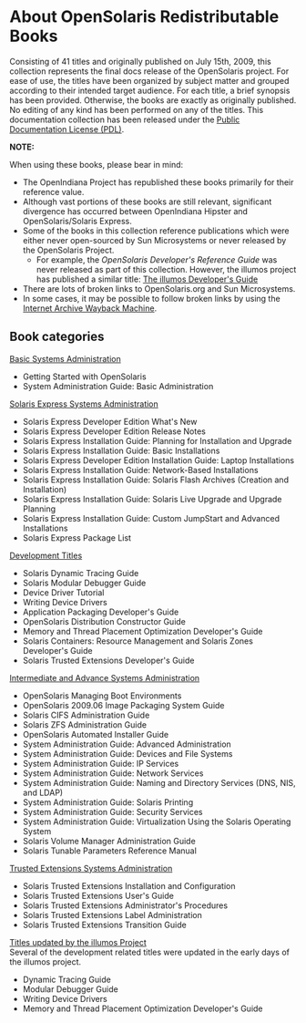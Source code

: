 <!--

The contents of this Documentation are subject to the Public Documentation License Version 1.01
(the "License"); you may only use this Documentation if you comply with the terms of this License.
A copy of the License is available at http://illumos.org/license/PDL.

The Original Documentation is _________________.

The Initial Writer of the Original Documentation is ___________ Copyright (C)_________[Insert year(s)].
All Rights Reserved. (Initial Writer contact(s):________________[Insert hyperlink/alias]).

Contributor(s): ______________________________________.

Portions created by ______ are Copyright (C)_________[Insert year(s)].
All Rights Reserved. (Contributor contact(s):________________[Insert hyperlink/alias]).

-->

<!--

TODO
Add a row to each table describing the relevancy of the book in relation to OpenIndiana Hipster.
* See the SmartOS wiki for an example of this where they compare various OSOL commercial books to illumos.

-->

# About OpenSolaris Redistributable Books

Consisting of 41 titles and originally published on July 15th, 2009, this collection represents the final docs release of the OpenSolaris project.
For ease of use, the titles have been organized by subject matter and grouped according to their intended target audience.
For each title, a brief synopsis has been provided.
Otherwise, the books are exactly as originally published.
No editing of any kind has been performed on any of the titles.
This documentation collection has been released under the [Public Documentation License (PDL)](../misc/pdl.md).

<i class="fa fa-info-circle fa-lg" aria-hidden="true"></i> **NOTE:**
<div class="well">

When using these books, please bear in mind:

* The OpenIndiana Project has republished these books primarily for their reference value.
* Although vast portions of these books are still relevant, significant divergence has occurred between OpenIndiana Hipster and OpenSolaris/Solaris Express.
* Some of the books in this collection reference publications which were either never open-sourced by Sun Microsystems or never released by the OpenSolaris Project.
    * For example, the _OpenSolaris Developer's Reference Guide_ was never released as part of this collection.
  However, the illumos project has published a similar title: [The illumos Developer's Guide](https://illumos.org/books/dev/)
* There are lots of broken links to OpenSolaris.org and Sun Microsystems.
* In some cases, it may be possible to follow broken links by using the [Internet Archive Wayback Machine](https://archive.org/web/).

</div>

## Book categories

<div class="col-sm-6">
  <div class="panel panel-default">
  <div class="panel-heading"><a href="../basic">Basic Systems Administration</a></div>
  <div class="panel-body">
    <ul>
      <li>Getting Started with OpenSolaris</li>
      <li>System Administration Guide: Basic Administration</li>
    </ul>
  </div>
  </div>
  <div class="panel panel-default">
  <div class="panel-heading"><a href="../express">Solaris Express Systems Administration</a></div>
  <div class="panel-body">
    <ul>
      <li>Solaris Express Developer Edition What's New</li>
      <li>Solaris Express Developer Edition Release Notes</li>
      <li>Solaris Express Installation Guide: Planning for Installation and Upgrade</li>
      <li>Solaris Express Installation Guide: Basic Installations</li>
      <li>Solaris Express Developer Edition Installation Guide: Laptop Installations</li>
      <li>Solaris Express Installation Guide: Network-Based Installations</li>
      <li>Solaris Express Installation Guide: Solaris Flash Archives (Creation and Installation)</li>
      <li>Solaris Express Installation Guide: Solaris Live Upgrade and Upgrade Planning</li>
      <li>Solaris Express Installation Guide: Custom JumpStart and Advanced Installations</li>
      <li>Solaris Express Package List</li>
    </ul>
  </div>
  </div>
  <div class="panel panel-default">
  <div class="panel-heading"><a href="../develop">Development Titles</a></div>
  <div class="panel-body">
    <ul>
      <li>Solaris Dynamic Tracing Guide</li>
      <li>Solaris Modular Debugger Guide</li>
      <li>Device Driver Tutorial</li>
      <li>Writing Device Drivers</li>
      <li>Application Packaging Developer's Guide</li>
      <li>OpenSolaris Distribution Constructor Guide</li>
      <li>Memory and Thread Placement Optimization Developer's Guide</li>
      <li>Solaris Containers: Resource Management and Solaris Zones Developer's Guide</li>
      <li>Solaris Trusted Extensions Developer's Guide</li>
    </ul>
  </div>
  </div>
</div>

<div class="col-sm-6">
  <div class="panel panel-default">
  <div class="panel-heading"><a href="../advanced">Intermediate and Advance Systems Administration</a></div>
  <div class="panel-body">
    <ul>
      <li>OpenSolaris Managing Boot Environments</li>
      <li>OpenSolaris 2009.06 Image Packaging System Guide</li>
      <li>Solaris CIFS Administration Guide</li>
      <li>Solaris ZFS Administration Guide</li>
      <li>OpenSolaris Automated Installer Guide</li>
      <li>System Administration Guide: Advanced Administration</li>
      <li>System Administration Guide: Devices and File Systems</li>
      <li>System Administration Guide: IP Services</li>
      <li>System Administration Guide: Network Services</li>
      <li>System Administration Guide: Naming and Directory Services (DNS, NIS, and LDAP)</li>
      <li>System Administration Guide: Solaris Printing</li>
      <li>System Administration Guide: Security Services</li>
      <li>System Administration Guide: Virtualization Using the Solaris Operating System</li>
      <li>Solaris Volume Manager Administration Guide</li>
      <li>Solaris Tunable Parameters Reference Manual</li>
    </ul>
  </div>
  </div>
  <div class="panel panel-default">
  <div class="panel-heading"><a href="../trusted">Trusted Extensions Systems Administration</a></div>
  <div class="panel-body">
    <ul>
      <li>Solaris Trusted Extensions Installation and Configuration</li>
      <li>Solaris Trusted Extensions User's Guide</li>
      <li>Solaris Trusted Extensions Administrator's Procedures</li>
      <li>Solaris Trusted Extensions Label Administration</li>
      <li>Solaris Trusted Extensions Transition Guide</li>
    </ul>
  </div>
  </div>
  <div class="panel panel-default">
  <div class="panel-heading"><a href="https://illumos.org/books">Titles updated by the illumos Project</a></div>
  <div class="panel-body">Several of the development related titles were updated in the early days of the illumos project.
    <ul>
      <li>Dynamic Tracing Guide</li>
      <li>Modular Debugger Guide</li>
      <li>Writing Device Drivers</li>
      <li>Memory and Thread Placement Optimization Developer's Guide</li>
    </ul>
  </div>
  </div>
</div>


